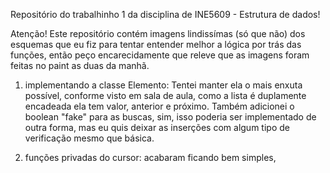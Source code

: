 Repositório do trabalhinho 1 da disciplina de INE5609 - Estrutura de dados!

Atenção! Este repositório contém imagens lindissímas (só que não) dos esquemas que eu fiz para tentar entender melhor a lógica por trás das funções, então peço encarecidamente que releve que as imagens foram feitas no paint as duas da manhã.

1) implementando a classe Elemento:
Tentei manter ela o mais enxuta possível, conforme visto em sala de aula, como a lista é duplamente encadeada ela tem valor, anterior e próximo. Também adicionei o boolean "fake" para as buscas, sim, isso poderia ser implementado de outra forma, mas eu quis deixar as inserções com algum tipo de verificação mesmo que básica.

2) funções privadas do cursor:
acabaram ficando bem simples, 